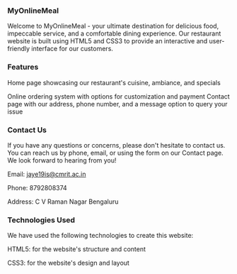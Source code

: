 
### MyOnlineMeal

Welcome to MyOnlineMeal - your ultimate destination for delicious food, impeccable service, and a comfortable dining experience. Our restaurant website is built using HTML5 and CSS3 to provide an interactive and user-friendly interface for our customers.

### Features

Home page showcasing our restaurant's cuisine, ambiance, and specials

Online ordering system with options for customization and payment
Contact page with our address, phone number, and a message option to query your issue

### Contact Us

If you have any questions or concerns, please don't hesitate to contact us. You can reach us by phone, email, or using the form on our Contact page. We look forward to hearing from you!

Email: jaye19is@cmrit.ac.in

Phone: 8792808374

Address: C V Raman Nagar Bengaluru

### Technologies Used
We have used the following technologies to create this website:

HTML5: for the website's structure and content

CSS3: for the website's design and layout





